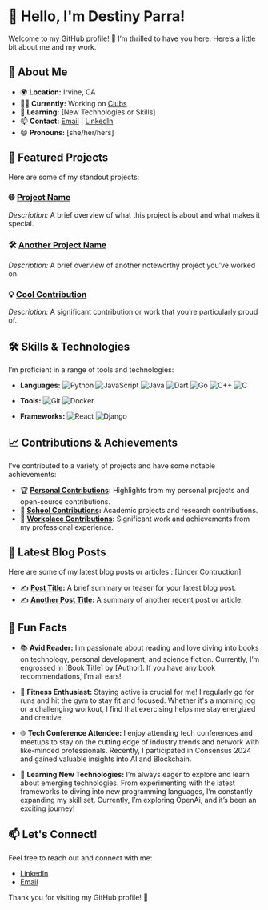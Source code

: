 # 👋 Hello, I'm Destiny Parra!

Welcome to my GitHub profile! 🌟 I’m thrilled to have you here. Here’s a little bit about me and my work.

## 🚀 About Me

- 🌍 **Location:** Irvine, CA
- 👨‍💻 **Currently:** Working on [Clubs](https://clubs.app/)
- 🌱 **Learning:** [New Technologies or Skills]
- 📫 **Contact:** [Email](mailto:Destinyparra@hotmail.com) | [LinkedIn](https://www.linkedin.com/in/destiny-nunez-parra/) 
- 😄 **Pronouns:** [she/her/hers]

## 🌟 Featured Projects

Here are some of my standout projects:

### 🌐 [Project Name](URL)
*Description:* A brief overview of what this project is about and what makes it special.

### 🛠️ [Another Project Name](URL)
*Description:* A brief overview of another noteworthy project you’ve worked on.

### 💡 [Cool Contribution](URL)
*Description:* A significant contribution or work that you’re particularly proud of.

## 🛠️ Skills & Technologies

I’m proficient in a range of tools and technologies:


- **Languages:**
  ![Python](https://img.shields.io/badge/-Python-3776AB?style=flat&logo=python&logoColor=ffffff)
  ![JavaScript](https://img.shields.io/badge/-JavaScript-F7DF1E?style=flat&logo=javascript&logoColor=000000)
  ![Java](https://img.shields.io/badge/-Java-007396?style=flat&logo=java&logoColor=ffffff)
  ![Dart](https://img.shields.io/badge/-Dart-0175C2?style=flat&logo=dart&logoColor=ffffff)
  ![Go](https://img.shields.io/badge/-Go-00ADD8?style=flat&logo=go&logoColor=ffffff)
  ![C++](https://img.shields.io/badge/-C++-00599C?style=flat&logo=cplusplus&logoColor=ffffff)
  ![C](https://img.shields.io/badge/-C-A8B9CC?style=flat&logo=c&logoColor=ffffff)

- **Tools:** ![Git](https://img.shields.io/badge/-Git-F05032?style=flat&logo=git&logoColor=ffffff) ![Docker](https://img.shields.io/badge/-Docker-2496ED?style=flat&logo=docker&logoColor=ffffff) 
- **Frameworks:** ![React](https://img.shields.io/badge/-React-61DAFB?style=flat&logo=react&logoColor=000000) ![Django](https://img.shields.io/badge/-Django-092E20?style=flat&logo=django&logoColor=ffffff)

## 📈 Contributions & Achievements

I’ve contributed to a variety of projects and have some notable achievements:

- 🏆 **[Personal Contributions](URL):** Highlights from my personal projects and open-source contributions.
- 🏫 **[School Contributions](URL):** Academic projects and research contributions.
- 💼 **[Workplace Contributions](URL):** Significant work and achievements from my professional experience.

## 📝 Latest Blog Posts

Here are some of my latest blog posts or articles :
[Under Contruction]
- ✍️ **[Post Title](URL):** A brief summary or teaser for your latest blog post.
- ✍️ **[Another Post Title](URL):** A summary of another recent post or article.


## 🎨 Fun Facts

- 📚 **Avid Reader:** I’m passionate about reading and love diving into books on technology, personal development, and science fiction. Currently, I’m engrossed in [Book Title] by [Author]. If you have any book recommendations, I’m all ears!

- 🏃 **Fitness Enthusiast:** Staying active is crucial for me! I regularly go for runs and hit the gym to stay fit and focused. Whether it's a morning jog or a challenging workout, I find that exercising helps me stay energized and creative.

- 🌐 **Tech Conference Attendee:** I enjoy attending tech conferences and meetups to stay on the cutting edge of industry trends and network with like-minded professionals. Recently, I participated in Consensus 2024 and gained valuable insights into AI and Blockchain.

- 🚀 **Learning New Technologies:** I’m always eager to explore and learn about emerging technologies. From experimenting with the latest frameworks to diving into new programming languages, I’m constantly expanding my skill set. Currently, I’m exploring OpenAi, and it’s been an exciting journey!


## 📫 Let's Connect!

Feel free to reach out and connect with me:

- [LinkedIn](https://www.linkedin.com/in/destiny-nunez-parra/)
- [Email](mailto:Destinyparra@hotmail.com)

Thank you for visiting my GitHub profile! 🚀
